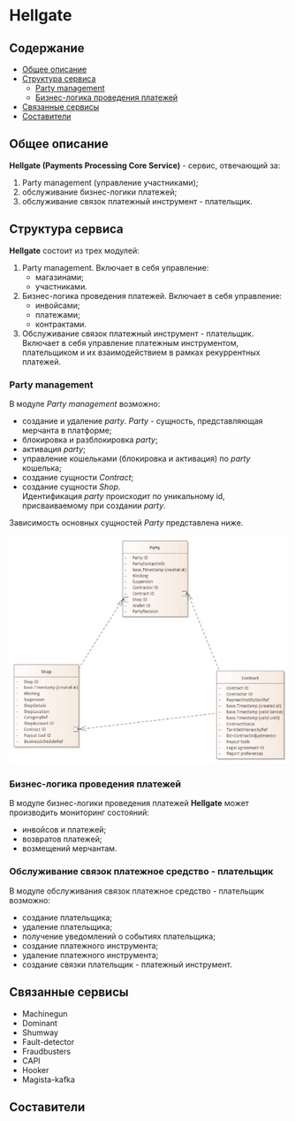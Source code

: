 # Hellgate
<!-- Insert your shields here -->

<!-- TOC -->
## Содержание 
- [Общее описание](#Общее-описание)
- [Структура сервиса](#Структура-сервиса)
   - [Party management](#Party-management)
   - [Бизнес-логика проведения платежей](#Бизнес-логика-проведения-платежей)
- [Связанные сервисы](#Связанные-сервисы)
- [Составители](#Составители)


## Общее описание

**Hellgate (Payments Processing Core Service)** - сервис, отвечающий за:
1. Party management (управление участниками); 
2. обслуживание бизнес-логики платежей;
3. обслуживание связок платежный инструмент - плательщик.

## Структура сервиса
 
**Hellgate** состоит из трех модулей:
1. Party management. Включает в себя управление:
   - магазинами;
   - участниками.
2. Бизнес-логика проведения платежей. Включает в себя управление:
   - инвойсами;
   - платежами;
   - контрактами.
3. Обслуживание связок платежный инструмент - плательщик. Включает в себя управление платежным инструментом, плательщиком и их взаимодействием в рамках рекуррентных платежей.

### Party management 

В модуле *Party management* возможно:
- создание и удаление *party*. *Party* - сущность, представляющая мерчанта в платформе;
- блокировка и разблокировка *party*;
- активация *party*;
- управление кошельками (блокировка и активация) по *party* кошелька;
- создание сущности *Contract*;
- создание сущности *Shop*.            
Идентификация *party* происходит по уникальному id, присваиваемому при создании *party*.

Зависимость основных сущностей *Party* представлена ниже.

![Диаграмма1](pic/ent1.jpg)

### Бизнес-логика проведения платежей

В модуле бизнес-логики проведения платежей **Hellgate** может производить мониторинг состояний:
* инвойсов и платежей;
* возвратов платежей;
* возмещений мерчантам. 

### Обслуживание связок платежное средство - плательщик

В модуле обслуживания связок платежное средство - плательщик возможно:
- создание плательщика;
- удаление плательщика;
- получение уведомлений о событиях плательщика;
- создание платежного инструмента;
- удаление платежного инструмента;
- создание связки плательщик - платежный инструмент.  

## Связанные сервисы
* Machinegun
* Dominant
* Shumway
* Fault-detector
* Fraudbusters
* CAPI
* Hooker
* Magista-kafka


## Составители